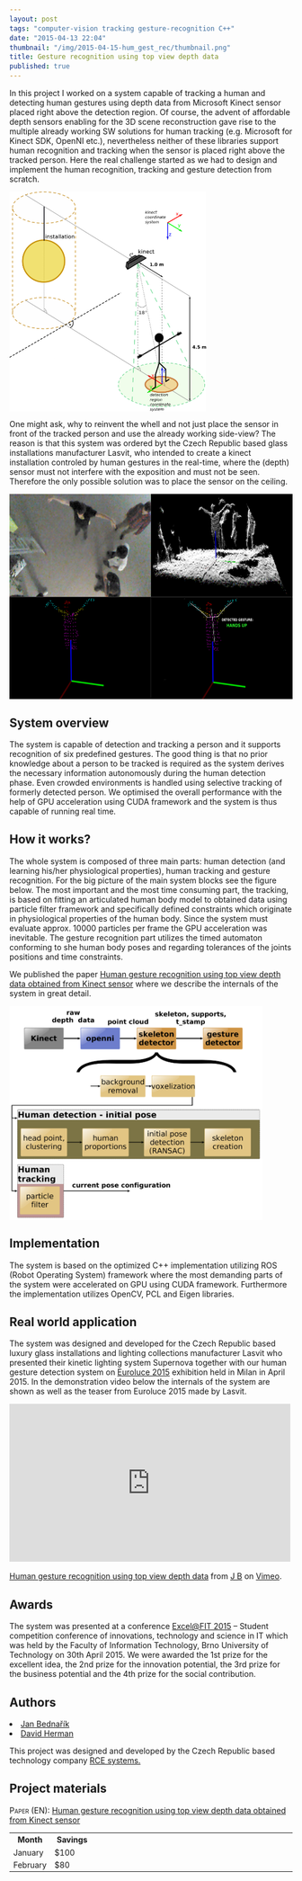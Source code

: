 ```yaml
---
layout: post
tags: "computer-vision tracking gesture-recognition C++"
date: "2015-04-13 22:04"
thumbnail: "/img/2015-04-15-hum_gest_rec/thumbnail.png"
title: Gesture recognition using top view depth data
published: true
---
```



<div class="post">

<p> In this project I worked on a system capable of tracking a human and detecting human gestures using depth data from Microsoft Kinect sensor placed right above the detection region. Of course, the advent of affordable depth sensors enabling for the 3D scene reconstruction gave rise to the multiple already working SW solutions for human tracking (e.g. Microsoft for Kinect SDK, OpenNI etc.), nevertheless neither of these libraries support human recognition and tracking when the sensor is placed right above the tracked person. Here the real challenge started as we had to design and implement the human recognition, tracking and gesture detection from scratch. </p>

<!--more-->

<div>
  <a href="/img/2015-04-15-hum_gest_rec/installation.png">
  <img class="post" src="/img/2015-04-15-hum_gest_rec/installation.png" alt="The sensor installation and the detection region" width="350" align="middle">
  </a>
</div>

<p>One might ask, why to reinvent the whell and not just place the sensor in front of the tracked person and use the already working side-view? The reason is that this system was ordered byt the Czech Republic based glass installations manufacturer Lasvit, who intended to create a kinect installation controled by human gestures in the real-time, where the (depth) sensor must not interfere with the exposition and must not be seen. Therefore the only possible solution was to place the sensor on the ceiling.</p>

<div>
  <a href="/img/2015-04-15-hum_gest_rec/tracking.png">
  <img class="post" src="/img/2015-04-15-hum_gest_rec/tracking.png" alt="System architecture" width="650" height="365" align="middle">
  </a>
</div>

<h2>System overview</h2>

<p>The system is capable of detection and tracking a person and it supports recognition of six predefined gestures. The good thing is that no prior knowledge about a person to be tracked is required as the system derives the necessary information autonomously during the human detection phase. Even crowded environments is handled using selective tracking of formerly detected person. We optimised the overall performance with the help of GPU acceleration using CUDA framework and the system is thus capable of running real time.</p>

<h2>How it works?</h2>

<p>The whole system is composed of three main parts: human detection (and learning his/her physiological properties), human tracking and gesture recognition. For the big picture of the main system blocks see the figure below. The most important and the most time consuming part, the tracking, is based on fitting an articulated human body model to obtained data using particle filter framework and specifically defined constraints which originate in physiological properties of the human body. Since the system must evaluate approx. 10000 particles per frame the GPU acceleration was inevitable. The gesture recognition part utilizes the timed automaton conforming to she human body poses and regarding tolerances of the joints positions and time constraints. </p>

<p>
We published the paper <a href="http://excel.fit.vutbr.cz/2015/submissions/095/95.pdf">Human gesture recognition using top view depth data obtained from Kinect sensor</a> where we describe the internals of the system in great detail. </p>

<div>
  <a href="/img/2015-04-15-hum_gest_rec/system_architecture.png">
  <img class="post" src="/img/2015-04-15-hum_gest_rec/system_architecture.png" alt="System architecture" width="450" height="381" align="middle">
  </a>
</div>

<h2>Implementation</h2>

<p>The system is based on the optimized C++ implementation utilizing ROS (Robot Operating System) framework where the most demanding parts of the system were accelerated on GPU using CUDA framework. Furthermore the implementation utilizes OpenCV, PCL and Eigen libraries. </p>

<h2>Real world application</h2>

The system was designed and developed for the Czech Republic based luxury glass installations and lighting collections manufacturer Lasvit who presented their kinetic lighting system Supernova together with our human gesture detection system on <a href="http://salonemilano.it/en-us/EXHIBITORS/Euroluce">Euroluce 2015</a> exhibition held in Milan in April 2015. In the demonstration video below the internals of the system are shown as well as the teaser from Euroluce 2015 made by Lasvit.

<iframe src="https://player.vimeo.com/video/144561041" width="500" height="281" frameborder="0" webkitallowfullscreen mozallowfullscreen allowfullscreen></iframe> <p><a href="https://vimeo.com/144561041">Human gesture recognition using top view depth data</a> from <a href="https://vimeo.com/user34095639">J B</a> on <a href="https://vimeo.com">Vimeo</a>.</p>

<h2>Awards</h2>
<p>The system was presented at a conference <a href="http://excel.fit.vutbr.cz/">Excel@FIT 2015</a> – Student competition conference of innovations, technology and science in IT which was held by the Faculty of Information Technology, Brno University of Technology on 30th April 2015. We were awarded the 1st prize for the excellent idea, the 2nd prize for the innovation potential, the 3rd prize for the business potential and the 4th prize for the social contribution.</p>

<h2>Authors</h2>
<li><a href="mailto:jan.bednarik@hotmail.cz">Jan Bednařík<a/></li>
<li><a href="mailto:david.herman@rcesystems.cz">David Herman</a></li>
</ul>
<p>This project was designed and developed by the Czech Republic based technology company <a href="http://www.rcesystems.cz/">RCE systems.</a></p>

<h2>Project materials</h2>
<span style="font-variant: small-caps;">Paper (EN):</span>  <a href="http://excel.fit.vutbr.cz/2015/submissions/095/95.pdf">Human gesture recognition using top view depth data obtained from Kinect sensor</a>
</div>

<table>
  <col width="50">
  <col width="80">
  <col width="500">
  <tr>
    <th>Month</th>
    <th>Savings</th>
  </tr>
  <tr>
    <td>January</td>
    <td>$100</td>
  </tr>
  <tr>
    <td>February</td>
    <td>$80</td>
  </tr>
</table>

</div>

